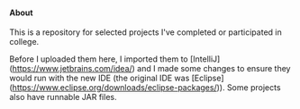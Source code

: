 #### About

This is a repository for selected projects I've completed or participated in college.

Before I uploaded them here, I imported them to [IntelliJ] (https://www.jetbrains.com/idea/)
and I made some changes to ensure they would run with the new IDE (the original IDE was [Eclipse]
(https://www.eclipse.org/downloads/eclipse-packages/)). Some projects also have runnable JAR files.